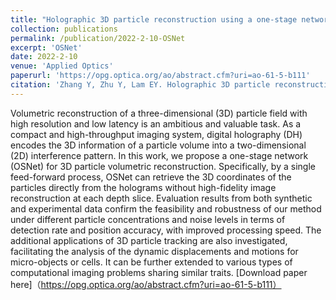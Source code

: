 ```yaml
---
title: "Holographic 3D particle reconstruction using a one-stage network"
collection: publications
permalink: /publication/2022-2-10-OSNet
excerpt: 'OSNet'
date: 2022-2-10
venue: 'Applied Optics'
paperurl: 'https://opg.optica.org/ao/abstract.cfm?uri=ao-61-5-b111'
citation: 'Zhang Y, Zhu Y, Lam EY. Holographic 3D particle reconstruction using a one-stage network. Applied Optics. 2022 Feb 10;61(5):B111-20.'
---
```

Volumetric reconstruction of a three-dimensional (3D) particle field with high resolution and low latency is an ambitious and valuable task. As a compact and high-throughput imaging system, digital holography (DH) encodes the 3D information of a particle volume into a two-dimensional (2D) interference pattern. In this work, we propose a one-stage network (OSNet) for 3D particle volumetric reconstruction. Specifically, by a single feed-forward process, OSNet can retrieve the 3D coordinates of the particles directly from the holograms without high-fidelity image reconstruction at each depth slice. Evaluation results from both synthetic and experimental data confirm the feasibility and robustness of our method under different particle concentrations and noise levels in terms of detection rate and position accuracy, with improved processing speed. The additional applications of 3D particle tracking are also investigated, facilitating the analysis of the dynamic displacements and motions for micro-objects or cells. It can be further extended to various types of computational imaging problems sharing similar traits.
[Download paper here]（https://opg.optica.org/ao/abstract.cfm?uri=ao-61-5-b111）
